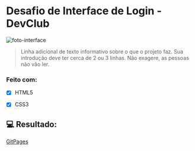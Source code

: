 # Desafio de Interface de Login - DevClub

<!---Esses são exemplos. Veja https://shields.io para outras pessoas ou para personalizar este conjunto de escudos. Você pode querer incluir dependências, status do projeto e informações de licença aqui--->


<img src=./assents./loginfoto.png alt="foto-interface">

> Linha adicional de texto informativo sobre o que o projeto faz. Sua introdução deve ter cerca de 2 ou 3 linhas. Não exagere, as pessoas não vão ler.

### Feito com:



- [x] HTML5
- [x] CSS3


## 💻 Resultado:

<a href="https://almirjrdev.github.io/DevCLub-Login-Interface-Challenge/">GitPages 



